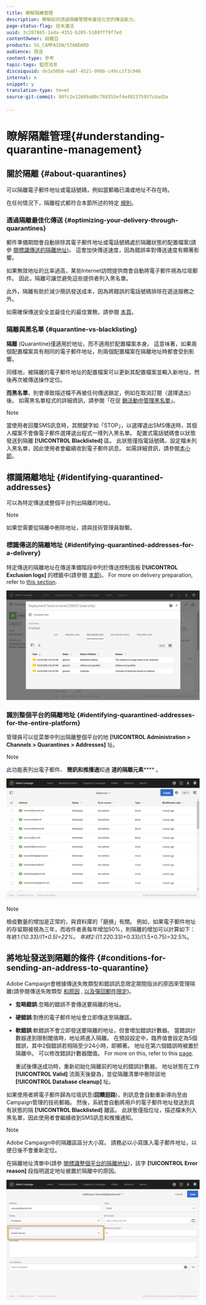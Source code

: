 ```yaml
---
title: 瞭解隔離管理
description: 瞭解如何透過隔離管理來最佳化您的傳送能力。
page-status-flag: 從未激活
uuid: 3c287865-1ada-4351-b205-51807ff9f7ed
contentOwner: 紹維亞
products: SG_CAMPAIGN/STANDARD
audience: 發送
content-type: 參考
topic-tags: 監控消息
discoiquuid: de3a50b6-ea8f-4521-996b-c49cc1f3c946
internal: n
snippet: y
translation-type: tm+mt
source-git-commit: 00fc2e12669a00c788355ef4e492375957cdad2e

---
```



# 瞭解隔離管理{#understanding-quarantine-management}

## 關於隔離 {#about-quarantines}

可以隔離電子郵件地址或電話號碼，例如當郵箱已滿或地址不存在時。

在任何情況下，隔離程式都符合本節所述的特定 [規則](#conditions-for-sending-an-address-to-quarantine)。

### 透過隔離最佳化傳送 {#optimizing-your-delivery-through-quarantines}

郵件準備期間會自動排除其電子郵件地址或電話號碼處於隔離狀態的配置檔案(請參 [閱標識傳送的隔離地址](#identifying-quarantined-addresses-for-a-delivery))。 這會加快傳送速度，因為錯誤率對傳送速度有顯著影響。

如果無效地址的比率過高，某些Internet訪問提供商會自動將電子郵件視為垃圾郵件。 因此，隔離可讓您避免這些提供者列入黑名單。

此外，隔離有助於減少簡訊發送成本，因為將錯誤的電話號碼排除在遞送服務之外。

如需確保傳送安全並最佳化的最佳實務，請參閱 [本頁](https://docs.campaign.adobe.com/doc/standard/getting_started/en/ACS_DeliveryBestPractices.html)。

### 隔離與黑名單 {#quarantine-vs-blacklisting}

**隔離** (Quarantine)僅適用於地址，而不適用於配置檔案本身。 這意味著，如果兩個配置檔案具有相同的電子郵件地址，則兩個配置檔案在隔離地址時都會受到影響。

同樣地，被隔離的電子郵件地址的配置檔案可以更新其配置檔案並輸入新地址，然後再次被傳送操作定位。

**而黑名單**，則會導致描述檔不再被任何傳送鎖定，例如在取消訂閱（選擇退出）後。 如需黑名單程式的詳細資訊，請參閱「在促 [銷活動中管理黑名單](../../audiences/using/about-opt-in-and-opt-out-in-campaign.md)」。

>[!NOTE]
>
>當使用者回覆SMS訊息時，其關鍵字如「STOP」，以選擇退出SMS傳送時，其個人檔案不會像電子郵件選擇退出程式一樣列入黑名單。 配置式電話號碼會以狀態發送到隔離 **[!UICONTROL Blacklisted]** 區。 此狀態僅指電話號碼，設定檔未列入黑名單，因此使用者會繼續收到電子郵件訊息。 如需詳細資訊，請參閱[本小節](../../channels/using/managing-incoming-sms.md#managing-stop-sms)。

## 標識隔離地址 {#identifying-quarantined-addresses}

可以為特定傳送或整個平台列出隔離的地址。

>[!NOTE]
>
>如果您需要從隔離中刪除地址，請與技術管理員聯繫。

### 標識傳送的隔離地址 {#identifying-quarantined-addresses-for-a-delivery}

特定傳送的隔離地址在傳送準備階段中列於傳送控制面板 **[!UICONTROL Exclusion logs]** 的標籤中(請參閱 [本節](../../sending/using/monitoring-a-delivery.md#exclusion-logs))。 For more on delivery preparation, refer to [this section](../../sending/using/preparing-the-send.md).

![](assets/exclusion_logs.png)

### 識別整個平台的隔離地址 {#identifying-quarantined-addresses-for-the-entire-platform}

管理員可以從菜單中列出隔離整個平台的地 **[!UICONTROL Administration > Channels > Quarantines > Addresses]** 址。

>[!NOTE]
>
>此功能表列出電子郵件、 **簡訊和推播通**&#x200B;知通 **道的隔離元素****** 。

![](assets/quarantines1.png)

>[!NOTE]
>
>檢疫數量的增加是正常的，與資料庫的「磨損」有關。 例如，如果電子郵件地址的存留期被視為三年，而收件者表每年增加50%，則隔離的增加可以計算如下：年終1:(1*0.33)/(1+0.5)=22%。 年終2:((1.22*0.33)+0.33)/(1.5+0.75)=32.5%。

## 將地址發送到隔離的條件 {#conditions-for-sending-an-address-to-quarantine}

Adobe Campaign會根據傳送失敗類型和錯誤訊息限定期間指派的原因來管理隔離(請參閱傳送失敗類型 [和原因](../../sending/using/understanding-delivery-failures.md#delivery-failure-types-and-reasons) , [以及彈回郵件限定](../../sending/using/understanding-delivery-failures.md#bounce-mail-qualification))。

* **忽略錯誤**:忽略的錯誤不會傳送要隔離的地址。
* **硬錯誤**:對應的電子郵件地址會立即傳送至隔離區。
* **軟錯誤**:軟錯誤不會立即發送要隔離的地址，但會增加錯誤計數器。 當錯誤計數器達到限制閾值時，地址將進入隔離。 在預設設定中，臨界值會設定為5個錯誤，其中2個錯誤若相隔至少24小時，即顯著。 地址在第六個錯誤時被置於隔離中。 可以修改錯誤計數器閾值。 For more on this, refer to this [page](../../administration/using/configuring-email-channel.md#email-channel-parameters).

   重試後傳送成功時，重新初始化隔離前的地址的錯誤計數器。 地址狀態在工作 **[!UICONTROL Valid]** 流兩天後變為，並從隔離清單中刪除該地 **[!UICONTROL Database cleanup]** 址。

如果使用者將電子郵件歸為垃圾訊息(**回饋迴路**)，則訊息會自動重新導向至由Campaign管理的技術郵箱。 然後，系統會自動將用戶的電子郵件地址發送到具有狀態的隔 **[!UICONTROL Blacklisted]** 離區。 此狀態僅指位址，描述檔未列入黑名單，因此使用者會繼續收到SMS訊息和推播通知。

>[!NOTE]
Adobe Campaign中的隔離區區分大小寫。 請務必以小寫匯入電子郵件地址，以便日後不會重新定位。

在隔離地址清單中(請參 [閱標識整個平台的隔離地址](#identifying-quarantined-addresses-for-the-entire-platform))，該字 **[!UICONTROL Error reason]** 段指明選定地址被置於隔離中的原因。

![](assets/quarantines2.png)


